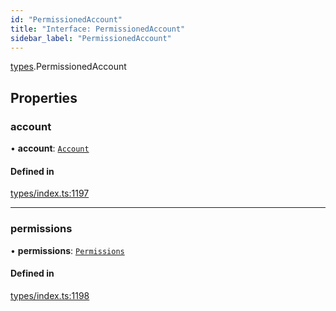```yaml
---
id: "PermissionedAccount"
title: "Interface: PermissionedAccount"
sidebar_label: "PermissionedAccount"
---
```


[types](../../../modules/Types/Types.md).PermissionedAccount

## Properties

### account

• **account**: [`Account`](../../../classes/API/Entities/Account/Account.md)

#### Defined in

[types/index.ts:1197](https://github.com/F-OBrien/polymesh-sdk/blob/012f1745/src/types/index.ts#L1197)

___

### permissions

• **permissions**: [`Permissions`](../Permissions/Permissions.md)

#### Defined in

[types/index.ts:1198](https://github.com/F-OBrien/polymesh-sdk/blob/012f1745/src/types/index.ts#L1198)

